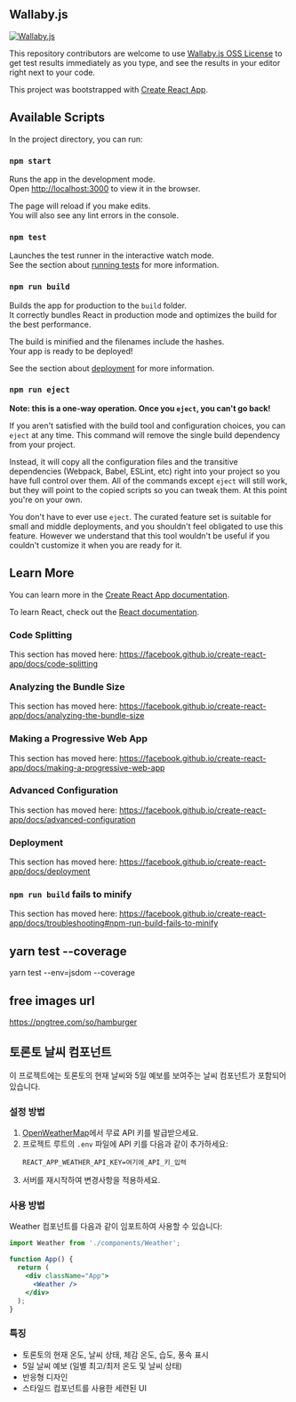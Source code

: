 ## Wallaby.js

[![Wallaby.js](https://img.shields.io/badge/wallaby.js-powered-blue.svg?style=for-the-badge&logo=github)](https://wallabyjs.com/oss/)

This repository contributors are welcome to use
[Wallaby.js OSS License](https://wallabyjs.com/oss/) to get
test results immediately as you type, and see the results in
your editor right next to your code.


This project was bootstrapped with [Create React App](https://github.com/facebook/create-react-app).

## Available Scripts

In the project directory, you can run:

### `npm start`

Runs the app in the development mode.<br>
Open [http://localhost:3000](http://localhost:3000) to view it in the browser.

The page will reload if you make edits.<br>
You will also see any lint errors in the console.

### `npm test`

Launches the test runner in the interactive watch mode.<br>
See the section about [running tests](https://facebook.github.io/create-react-app/docs/running-tests) for more information.

### `npm run build`

Builds the app for production to the `build` folder.<br>
It correctly bundles React in production mode and optimizes the build for the best performance.

The build is minified and the filenames include the hashes.<br>
Your app is ready to be deployed!

See the section about [deployment](https://facebook.github.io/create-react-app/docs/deployment) for more information.

### `npm run eject`

**Note: this is a one-way operation. Once you `eject`, you can't go back!**

If you aren't satisfied with the build tool and configuration choices, you can `eject` at any time. This command will remove the single build dependency from your project.

Instead, it will copy all the configuration files and the transitive dependencies (Webpack, Babel, ESLint, etc) right into your project so you have full control over them. All of the commands except `eject` will still work, but they will point to the copied scripts so you can tweak them. At this point you're on your own.

You don't have to ever use `eject`. The curated feature set is suitable for small and middle deployments, and you shouldn't feel obligated to use this feature. However we understand that this tool wouldn't be useful if you couldn't customize it when you are ready for it.

## Learn More

You can learn more in the [Create React App documentation](https://facebook.github.io/create-react-app/docs/getting-started).

To learn React, check out the [React documentation](https://reactjs.org/).

### Code Splitting

This section has moved here: https://facebook.github.io/create-react-app/docs/code-splitting

### Analyzing the Bundle Size

This section has moved here: https://facebook.github.io/create-react-app/docs/analyzing-the-bundle-size

### Making a Progressive Web App

This section has moved here: https://facebook.github.io/create-react-app/docs/making-a-progressive-web-app

### Advanced Configuration

This section has moved here: https://facebook.github.io/create-react-app/docs/advanced-configuration

### Deployment

This section has moved here: https://facebook.github.io/create-react-app/docs/deployment

### `npm run build` fails to minify

This section has moved here: https://facebook.github.io/create-react-app/docs/troubleshooting#npm-run-build-fails-to-minify


## yarn test --coverage
yarn test --env=jsdom --coverage


## free images url
https://pngtree.com/so/hamburger

## 토론토 날씨 컴포넌트

이 프로젝트에는 토론토의 현재 날씨와 5일 예보를 보여주는 날씨 컴포넌트가 포함되어 있습니다.

### 설정 방법

1. [OpenWeatherMap](https://openweathermap.org/)에서 무료 API 키를 발급받으세요.
2. 프로젝트 루트의 `.env` 파일에 API 키를 다음과 같이 추가하세요:
   ```
   REACT_APP_WEATHER_API_KEY=여기에_API_키_입력
   ```
3. 서버를 재시작하여 변경사항을 적용하세요.

### 사용 방법

Weather 컴포넌트를 다음과 같이 임포트하여 사용할 수 있습니다:

```jsx
import Weather from './components/Weather';

function App() {
  return (
    <div className="App">
      <Weather />
    </div>
  );
}
```

### 특징

- 토론토의 현재 온도, 날씨 상태, 체감 온도, 습도, 풍속 표시
- 5일 날씨 예보 (일별 최고/최저 온도 및 날씨 상태)
- 반응형 디자인
- 스타일드 컴포넌트를 사용한 세련된 UI

